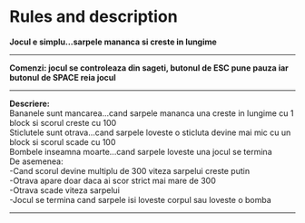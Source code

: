 Rules and description
=====

**Jocul e simplu...sarpele mananca si creste in lungime**</br><hr>
**Comenzi: jocul se controleaza din sageti, butonul de ESC pune pauza iar butonul de SPACE reia jocul**</br><hr>
**Descriere:**</br>
Bananele sunt mancarea...cand sarpele mananca una creste in lungime cu 1 block si scorul creste cu 100</br>
Sticlutele sunt otrava...cand sarpele loveste o sticluta devine mai mic cu un block si scorul scade cu 100</br>
Bombele inseamna moarte...cand sarpele loveste una jocul se termina</br>
De asemenea:</br>
-Cand scorul devine multiplu de 300 viteza sarpelui creste putin</br>
-Otrava apare doar daca ai scor strict mai mare de 300</br>
-Otrava scade viteza sarpelui</br>
-Jocul se termina cand sarpele isi loveste corpul sau loveste o bomba</br><hr>
